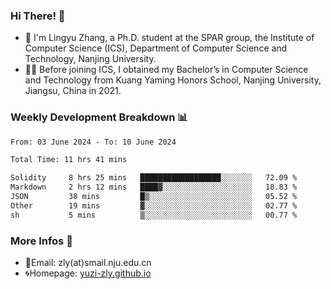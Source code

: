 ### Hi There! 👋 
- 🐳 I'm Lingyu Zhang, a Ph.D. student at the SPAR group, the Institute of Computer Science (ICS), Department of Computer Science and Technology, Nanjing University.
- 🧑‍🎓 Before joining ICS, I obtained my Bachelor’s in Computer Science and Technology from Kuang Yaming Honors School, Nanjing University, Jiangsu, China in 2021.

### Weekly Development Breakdown :bar_chart:

<!--START_SECTION:waka-->

```txt
From: 03 June 2024 - To: 10 June 2024

Total Time: 11 hrs 41 mins

Solidity     8 hrs 25 mins   ██████████████████░░░░░░░   72.09 %
Markdown     2 hrs 12 mins   ████▓░░░░░░░░░░░░░░░░░░░░   18.83 %
JSON         38 mins         █▒░░░░░░░░░░░░░░░░░░░░░░░   05.52 %
Other        19 mins         ▓░░░░░░░░░░░░░░░░░░░░░░░░   02.77 %
sh           5 mins          ▒░░░░░░░░░░░░░░░░░░░░░░░░   00.77 %
```

<!--END_SECTION:waka-->

<!--
### Github Contributions :octocat:

![](https://raw.githubusercontent.com/yuzi-zly/yuzi-zly/output/github-contribution-grid-snake.svg)              
-->

### More Infos 📖

- 📧Email: zly(at)smail.nju.edu.cn
- 🌀Homepage: [yuzi-zly.github.io](https://yuzi-zly.github.io/)
